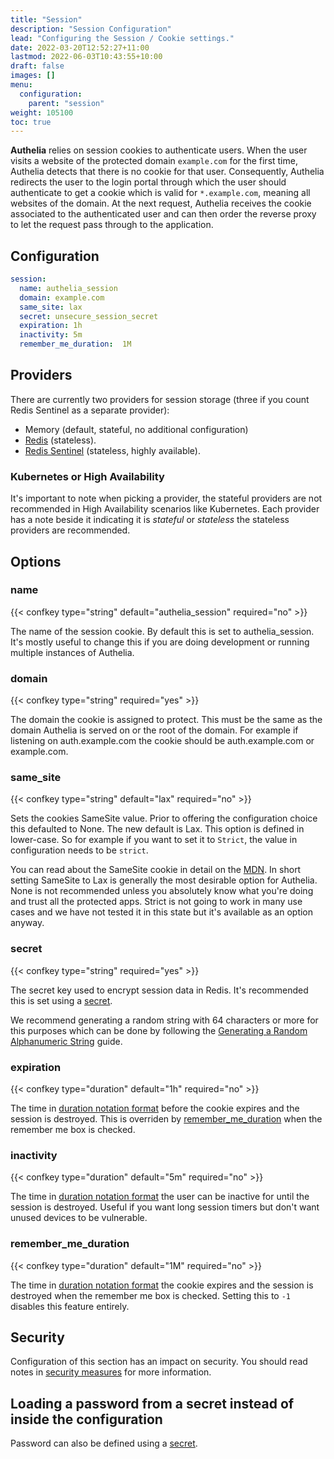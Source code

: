 ```yaml
---
title: "Session"
description: "Session Configuration"
lead: "Configuring the Session / Cookie settings."
date: 2022-03-20T12:52:27+11:00
lastmod: 2022-06-03T10:43:55+10:00
draft: false
images: []
menu:
  configuration:
    parent: "session"
weight: 105100
toc: true
---
```


__Authelia__ relies on session cookies to authenticate users. When the user visits a website of the protected domain
`example.com` for the first time, Authelia detects that there is no cookie for that user. Consequently, Authelia
redirects the user to the login portal through which the user should authenticate to get a cookie which is valid for
`*.example.com`, meaning all websites of the domain. At the next request, Authelia receives the cookie associated to the
authenticated user and can then order the reverse proxy to let the request pass through to the application.

## Configuration

```yaml
session:
  name: authelia_session
  domain: example.com
  same_site: lax
  secret: unsecure_session_secret
  expiration: 1h
  inactivity: 5m
  remember_me_duration:  1M
```

## Providers

There are currently two providers for session storage (three if you count Redis Sentinel as a separate provider):

* Memory (default, stateful, no additional configuration)
* [Redis](redis.md) (stateless).
* [Redis Sentinel](redis.md#high_availability) (stateless, highly available).

### Kubernetes or High Availability

It's important to note when picking a provider, the stateful providers are not recommended in High Availability
scenarios like Kubernetes. Each provider has a note beside it indicating it is *stateful* or *stateless* the stateless
providers are recommended.

## Options

### name

{{< confkey type="string" default="authelia_session" required="no" >}}

The name of the session cookie. By default this is set to authelia_session. It's mostly useful to change this if you are
doing development or running multiple instances of Authelia.

### domain

{{< confkey type="string" required="yes" >}}

The domain the cookie is assigned to protect. This must be the same as the domain Authelia is served on or the root
of the domain. For example if listening on auth.example.com the cookie should be auth.example.com or example.com.

### same_site

{{< confkey type="string" default="lax" required="no" >}}

Sets the cookies SameSite value. Prior to offering the configuration choice this defaulted to None. The new default is
Lax. This option is defined in lower-case. So for example if you want to set it to `Strict`, the value in configuration
needs to be `strict`.

You can read about the SameSite cookie in detail on the
[MDN](https://developer.mozilla.org/en-US/docs/Web/HTTP/Headers/Set-Cookie/SameSite). In short setting SameSite to Lax
is generally the most desirable option for Authelia. None is not recommended unless you absolutely know what you're
doing and trust all the protected apps. Strict is not going to work in many use cases and we have not tested it in this
state but it's available as an option anyway.

### secret

{{< confkey type="string" required="yes" >}}

The secret key used to encrypt session data in Redis. It's recommended this is set using a
[secret](../methods/secrets.md).

We recommend generating a random string with 64 characters or more for this purposes which can be done by following the
[Generating a Random Alphanumeric String](../miscellaneous/guides.md#generating-a-random-alphanumeric-string)
guide.

### expiration

{{< confkey type="duration" default="1h" required="no" >}}

The time in [duration notation format](../prologue/common.md#duration-notation-format) before the cookie expires and the
session is destroyed. This is overriden by [remember_me_duration](#remember_me_duration) when the remember me box is
checked.

### inactivity

{{< confkey type="duration" default="5m" required="no" >}}

The time in [duration notation format](../prologue/common.md#duration-notation-format) the user can be inactive for
until the session is destroyed. Useful if you want long session timers but don't want unused devices to be vulnerable.

### remember_me_duration

{{< confkey type="duration" default="1M" required="no" >}}

The time in [duration notation format](../prologue/common.md#duration-notation-format) the cookie expires and the
session is destroyed when the remember me box is checked. Setting this to `-1` disables this feature entirely.

## Security

Configuration of this section has an impact on security. You should read notes in
[security measures](../../overview/security/measures.md#session-security) for more information.

## Loading a password from a secret instead of inside the configuration

Password can also be defined using a [secret](../methods/secrets.md).
